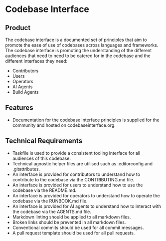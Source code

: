 # Codebase Interface

## Product

The codebase interface is a documented set of principles that aim to promote the ease of use of codebases across languages and frameworks.
The codebase interface is promoting the understanding of the different audiences that need to need to be catered for in the codebase and the different interfaces they need:

- Contributors
- Users
- Operators
- AI Agents
- Build Agents

## Features

- Documentation for the codebase interface principles is supplied for the community and hosted on codebaseinterface.org.

## Technical Requirements

- Taskfile is used to provide a consistent tooling interface for all audiences of this codebase.
- Technical agnostic helper files are utilised such as .editorconfig and .gitattributes.
- An interface is provided for contributors to understand how to contribute to the codebase via the CONTRIBUTING.md file.
- An interface is provided for users to understand how to use the codebase via the README.md.
- An interface is provided for operators to understand how to operate the codebase via the RUNBOOK.md file.
- An interface is provided for AI agents to understand how to interact with the codebase via the AGENTS.md file.
- Markdown linting should be applied to all markdown files.
- Broken links should be prevented in all markdown files.
- Conventional commits should be used for all commit messages.
- A pull request template should be used for all pull requests.
